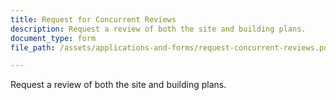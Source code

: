 ```yaml
---
title: Request for Concurrent Reviews
description: Request a review of both the site and building plans.
document_type: form
file_path: /assets/applications-and-forms/request-concurrent-reviews.pdf

---
```

Request a review of both the site and building plans.
